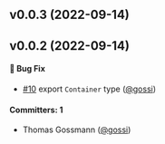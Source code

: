 
## v0.0.3 (2022-09-14)

## v0.0.2 (2022-09-14)

#### :bug: Bug Fix
* [#10](https://github.com/gossi/ember-container/pull/10) export `Container` type ([@gossi](https://github.com/gossi))

#### Committers: 1
- Thomas Gossmann ([@gossi](https://github.com/gossi))



